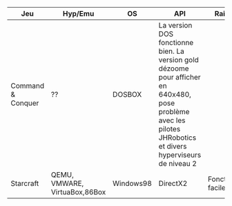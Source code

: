 |Jeu|Hyp/Emu|OS|API|Raison|
|-|-|-|-|-|
| Command & Conquer|?? | DOSBOX | La version DOS fonctionne bien. La version gold dézoome pour afficher en 640x480, pose problème avec les pilotes JHRobotics et divers hyperviseurs de niveau 2  |
|Starcraft| QEMU, VMWARE, VirtuaBox,86Box |Windows98|DirectX2|Fonctionne facilement|
